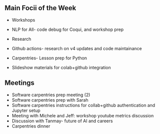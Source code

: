 ## Main Focii of the Week
- Workshops
 - NLP for All- code debug for Coqui, and workshop prep 

- Research
 - Github actions- research on v4 updates and code maintainance
 - Carpentries- Lesson prep for Python
 - Slideshow materials for colab+github integration

## Meetings
- Software carpentries prep meeting (2)
- Software carpentries prep with Sarah
- Software carpentries instructions for collab+github authentication and Jupyter setup
- Meeting with Michele and Jeff: workshop youtube metrics discussion
- Discussion with Tanmay- future of AI and careers
- Carpentries dinner




 
